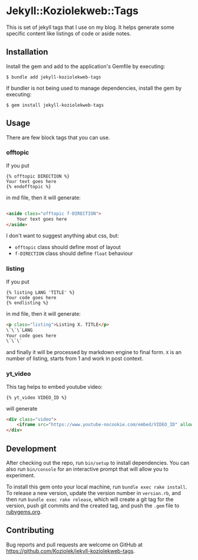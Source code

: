 # Jekyll::Koziolekweb::Tags

This is set of jekyll tags that I use on my blog. It helps generate some specific content like listings of code or aside notes.

## Installation

Install the gem and add to the application's Gemfile by executing:

    $ bundle add jekyll-koziolekweb-tags

If bundler is not being used to manage dependencies, install the gem by executing:

    $ gem install jekyll-koziolekweb-tags

## Usage

There are few block tags that you can use.

### offtopic

If you put

```
{% offtopic DIRECTION %}
Your text goes here
{% endofftopic %}
```

in md file, then it will generate:

```html

<aside class="offtopic f-DIRECTION">
    Your text goes here
</aside>
```

I don't want to suggest anything abut css, but:

* `offtopic` class should define most of layout
* `f-DIRECTION` class should define `float` behaviour

### listing

If you put

```
{% listing LANG 'TITLE' %}
Your code goes here
{% endlisting %}
```

in md file, then it will generate:

```html
<p class="listing">Listing X. TITLE</p>
\`\`\`LANG
Your code goes here
\`\`\`
```

and finally it will be processed by markdown engine to final form. `X` is an number of listing, starts from 1 and work in post context.

### yt_video

This tag helps to embed youtube video:

```
{% yt_video VIDEO_ID %}
```

will generate

```html
<div class="video">
    <iframe src="https://www.youtube-nocookie.com/embed/VIDEO_ID" allow="accelerometer; autoplay; clipboard-write; encrypted-media; gyroscope; picture-in-picture; web-share" allowfullscreen></iframe>
</div>
```

## Development

After checking out the repo, run `bin/setup` to install dependencies. You can also run `bin/console` for an interactive prompt that will allow you to
experiment.

To install this gem onto your local machine, run `bundle exec rake install`. To release a new version, update the version number in `version.rb`, and
then run `bundle exec rake release`, which will create a git tag for the version, push git commits and the created tag, and push the `.gem` file
to [rubygems.org](https://rubygems.org).

## Contributing

Bug reports and pull requests are welcome on GitHub at https://github.com/Koziolek/jekyll-koziolekweb-tags.
